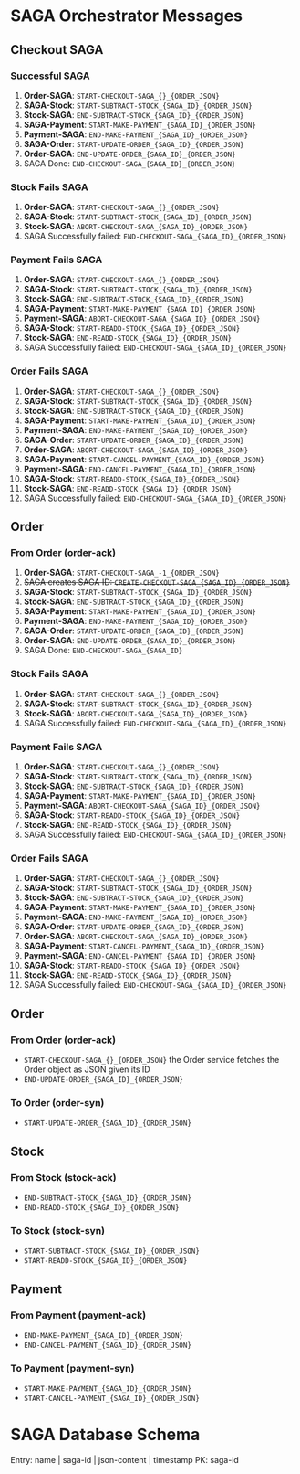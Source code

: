 # SAGA Orchestrator Messages

## Checkout SAGA
### Successful SAGA
1. **Order-SAGA**: `START-CHECKOUT-SAGA_{}_{ORDER_JSON}`
2. **SAGA-Stock**: `START-SUBTRACT-STOCK_{SAGA_ID}_{ORDER_JSON}`
3. **Stock-SAGA**: `END-SUBTRACT-STOCK_{SAGA_ID}_{ORDER_JSON}`
4. **SAGA-Payment**: `START-MAKE-PAYMENT_{SAGA_ID}_{ORDER_JSON}`
5. **Payment-SAGA**: `END-MAKE-PAYMENT_{SAGA_ID}_{ORDER_JSON}`
6. **SAGA-Order**: `START-UPDATE-ORDER_{SAGA_ID}_{ORDER_JSON}`
7. **Order-SAGA**: `END-UPDATE-ORDER_{SAGA_ID}_{ORDER_JSON}`
8. SAGA Done: `END-CHECKOUT-SAGA_{SAGA_ID}_{ORDER_JSON}`

### Stock Fails SAGA
1. **Order-SAGA**: `START-CHECKOUT-SAGA_{}_{ORDER_JSON}`
2. **SAGA-Stock**: `START-SUBTRACT-STOCK_{SAGA_ID}_{ORDER_JSON}`
3. **Stock-SAGA**: `ABORT-CHECKOUT-SAGA_{SAGA_ID}_{ORDER_JSON}`
4. SAGA Successfully failed: `END-CHECKOUT-SAGA_{SAGA_ID}_{ORDER_JSON}`

### Payment Fails SAGA
1. **Order-SAGA**: `START-CHECKOUT-SAGA_{}_{ORDER_JSON}`
2. **SAGA-Stock**: `START-SUBTRACT-STOCK_{SAGA_ID}_{ORDER_JSON}`
3. **Stock-SAGA**: `END-SUBTRACT-STOCK_{SAGA_ID}_{ORDER_JSON}`
4. **SAGA-Payment**: `START-MAKE-PAYMENT_{SAGA_ID}_{ORDER_JSON}`
5. **Payment-SAGA**: `ABORT-CHECKOUT-SAGA_{SAGA_ID}_{ORDER_JSON}`
6. **SAGA-Stock**: `START-READD-STOCK_{SAGA_ID}_{ORDER_JSON}`
7. **Stock-SAGA**: `END-READD-STOCK_{SAGA_ID}_{ORDER_JSON}`
8. SAGA Successfully failed: `END-CHECKOUT-SAGA_{SAGA_ID}_{ORDER_JSON}`

### Order Fails SAGA
1. **Order-SAGA**: `START-CHECKOUT-SAGA_{}_{ORDER_JSON}`
2. **SAGA-Stock**: `START-SUBTRACT-STOCK_{SAGA_ID}_{ORDER_JSON}`
3. **Stock-SAGA**: `END-SUBTRACT-STOCK_{SAGA_ID}_{ORDER_JSON}`
4. **SAGA-Payment**: `START-MAKE-PAYMENT_{SAGA_ID}_{ORDER_JSON}`
5. **Payment-SAGA**: `END-MAKE-PAYMENT_{SAGA_ID}_{ORDER_JSON}`
6. **SAGA-Order**: `START-UPDATE-ORDER_{SAGA_ID}_{ORDER_JSON}`
7. **Order-SAGA**: `ABORT-CHECKOUT-SAGA_{SAGA_ID}_{ORDER_JSON}`
8. **SAGA-Payment**: `START-CANCEL-PAYMENT_{SAGA_ID}_{ORDER_JSON}`
9. **Payment-SAGA**: `END-CANCEL-PAYMENT_{SAGA_ID}_{ORDER_JSON}`
10. **SAGA-Stock**: `START-READD-STOCK_{SAGA_ID}_{ORDER_JSON}`
11. **Stock-SAGA**: `END-READD-STOCK_{SAGA_ID}_{ORDER_JSON}`
12. SAGA Successfully failed: `END-CHECKOUT-SAGA_{SAGA_ID}_{ORDER_JSON}`

## Order
### From Order (order-ack)
1. **Order-SAGA**: `START-CHECKOUT-SAGA_-1_{ORDER_JSON}`
2. ~~SAGA creates SAGA ID: `CREATE-CHECKOUT-SAGA_{SAGA_ID}_{ORDER_JSON}`~~
3. **SAGA-Stock**: `START-SUBTRACT-STOCK_{SAGA_ID}_{ORDER_JSON}`
4. **Stock-SAGA**: `END-SUBTRACT-STOCK_{SAGA_ID}_{ORDER_JSON}`
5. **SAGA-Payment**: `START-MAKE-PAYMENT_{SAGA_ID}_{ORDER_JSON}`
6. **Payment-SAGA**: `END-MAKE-PAYMENT_{SAGA_ID}_{ORDER_JSON}`
7. **SAGA-Order**: `START-UPDATE-ORDER_{SAGA_ID}_{ORDER_JSON}`
8. **Order-SAGA**: `END-UPDATE-ORDER_{SAGA_ID}_{ORDER_JSON}`
9. SAGA Done: `END-CHECKOUT-SAGA_{SAGA_ID}`

### Stock Fails SAGA
1. **Order-SAGA**: `START-CHECKOUT-SAGA_{}_{ORDER_JSON}`
2. **SAGA-Stock**: `START-SUBTRACT-STOCK_{SAGA_ID}_{ORDER_JSON}`
3. **Stock-SAGA**: `ABORT-CHECKOUT-SAGA_{SAGA_ID}_{ORDER_JSON}`
4. SAGA Successfully failed: `END-CHECKOUT-SAGA_{SAGA_ID}_{ORDER_JSON}`

### Payment Fails SAGA
1. **Order-SAGA**: `START-CHECKOUT-SAGA_{}_{ORDER_JSON}`
2. **SAGA-Stock**: `START-SUBTRACT-STOCK_{SAGA_ID}_{ORDER_JSON}`
3. **Stock-SAGA**: `END-SUBTRACT-STOCK_{SAGA_ID}_{ORDER_JSON}`
4. **SAGA-Payment**: `START-MAKE-PAYMENT_{SAGA_ID}_{ORDER_JSON}`
5. **Payment-SAGA**: `ABORT-CHECKOUT-SAGA_{SAGA_ID}_{ORDER_JSON}`
6. **SAGA-Stock**: `START-READD-STOCK_{SAGA_ID}_{ORDER_JSON}`
7. **Stock-SAGA**: `END-READD-STOCK_{SAGA_ID}_{ORDER_JSON}`
8. SAGA Successfully failed: `END-CHECKOUT-SAGA_{SAGA_ID}_{ORDER_JSON}`

### Order Fails SAGA
1. **Order-SAGA**: `START-CHECKOUT-SAGA_{}_{ORDER_JSON}`
2. **SAGA-Stock**: `START-SUBTRACT-STOCK_{SAGA_ID}_{ORDER_JSON}`
3. **Stock-SAGA**: `END-SUBTRACT-STOCK_{SAGA_ID}_{ORDER_JSON}`
4. **SAGA-Payment**: `START-MAKE-PAYMENT_{SAGA_ID}_{ORDER_JSON}`
5. **Payment-SAGA**: `END-MAKE-PAYMENT_{SAGA_ID}_{ORDER_JSON}`
6. **SAGA-Order**: `START-UPDATE-ORDER_{SAGA_ID}_{ORDER_JSON}`
7. **Order-SAGA**: `ABORT-CHECKOUT-SAGA_{SAGA_ID}_{ORDER_JSON}`
8. **SAGA-Payment**: `START-CANCEL-PAYMENT_{SAGA_ID}_{ORDER_JSON}`
9. **Payment-SAGA**: `END-CANCEL-PAYMENT_{SAGA_ID}_{ORDER_JSON}`
10. **SAGA-Stock**: `START-READD-STOCK_{SAGA_ID}_{ORDER_JSON}`
11. **Stock-SAGA**: `END-READD-STOCK_{SAGA_ID}_{ORDER_JSON}`
12. SAGA Successfully failed: `END-CHECKOUT-SAGA_{SAGA_ID}_{ORDER_JSON}`

## Order
### From Order (order-ack)
- `START-CHECKOUT-SAGA_{}_{ORDER_JSON}` the Order service fetches the Order object as JSON given its ID
- `END-UPDATE-ORDER_{SAGA_ID}_{ORDER_JSON}`
### To Order (order-syn)
- `START-UPDATE-ORDER_{SAGA_ID}_{ORDER_JSON}`

## Stock
### From Stock (stock-ack)
- `END-SUBTRACT-STOCK_{SAGA_ID}_{ORDER_JSON}`
- `END-READD-STOCK_{SAGA_ID}_{ORDER_JSON}`

### To Stock (stock-syn)
- `START-SUBTRACT-STOCK_{SAGA_ID}_{ORDER_JSON}`
- `START-READD-STOCK_{SAGA_ID}_{ORDER_JSON}`

## Payment
### From Payment (payment-ack)
- `END-MAKE-PAYMENT_{SAGA_ID}_{ORDER_JSON}`
- `END-CANCEL-PAYMENT_{SAGA_ID}_{ORDER_JSON}`

### To Payment (payment-syn)
- `START-MAKE-PAYMENT_{SAGA_ID}_{ORDER_JSON}`
- `START-CANCEL-PAYMENT_{SAGA_ID}_{ORDER_JSON}`

# SAGA Database Schema
Entry: name | saga-id | json-content | timestamp
PK: saga-id
